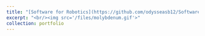 ```yaml
---
title: "[Software for Robotics](https://github.com/odysseasb12/Software-for-Robotics)"
excerpt: "<br/><img src='/files/molybdenum.gif'>"
collection: portfolio
---
```



